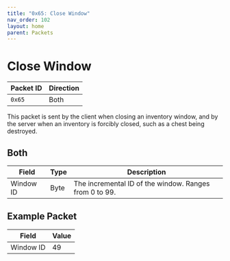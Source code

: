 ```yaml
---
title: "0x65: Close Window"
nav_order: 102
layout: home
parent: Packets
---
```


# Close Window

| Packet ID | Direction |
| --------- | --------- |
| `0x65`    | Both      |

This packet is sent by the client when closing an inventory window, and by the server when an inventory is forcibly closed, such as a chest being destroyed.

## Both

| Field     | Type | Description                                            |
| --------- | ---- | ------------------------------------------------------ |
| Window ID | Byte | The incremental ID of the window. Ranges from 0 to 99. |

## Example Packet

| Field | Value | 
| --- | --- |
| Window ID | 49 |
